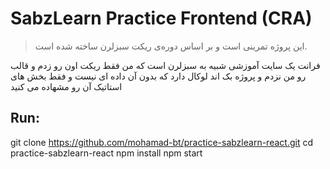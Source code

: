 # SabzLearn Practice Frontend (CRA)

> این پروژه تمرینی است و بر اساس دوره‌ی ریکت سبزلرن ساخته شده است.

فرانت یک سایت آموزشی شبیه به سبزلرن است که من فقط ریکت اون رو زدم و قالب رو من نزدم و پروژه بک اند لوکال دارد که بدون آن داده ای نیست و فقط بخش های استاتیک آن رو مشهاده می کنید

## Run:

git clone https://github.com/mohamad-bt/practice-sabzlearn-react.git
cd practice-sabzlearn-react
npm install
npm start
